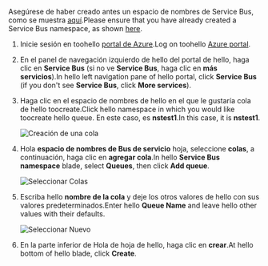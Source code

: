 <span data-ttu-id="0480a-101">Asegúrese de haber creado antes un espacio de nombres de Service Bus, como se muestra [aquí][namespace-how-to].</span><span class="sxs-lookup"><span data-stu-id="0480a-101">Please ensure that you have already created a Service Bus namespace, as shown [here][namespace-how-to].</span></span>

1. <span data-ttu-id="0480a-102">Inicie sesión en toohello [portal de Azure][azure-portal].</span><span class="sxs-lookup"><span data-stu-id="0480a-102">Log on toohello [Azure portal][azure-portal].</span></span>
2. <span data-ttu-id="0480a-103">En el panel de navegación izquierdo de hello del portal de hello, haga clic en **Service Bus** (si no ve **Service Bus**, haga clic en **más servicios**).</span><span class="sxs-lookup"><span data-stu-id="0480a-103">In hello left navigation pane of hello portal, click **Service Bus** (if you don't see **Service Bus**, click **More services**).</span></span>
3. <span data-ttu-id="0480a-104">Haga clic en el espacio de nombres de hello en el que le gustaría cola de hello toocreate.</span><span class="sxs-lookup"><span data-stu-id="0480a-104">Click hello namespace in which you would like toocreate hello queue.</span></span> <span data-ttu-id="0480a-105">En este caso, es **nstest1**.</span><span class="sxs-lookup"><span data-stu-id="0480a-105">In this case, it is **nstest1**.</span></span>
   
    ![Creación de una cola][createqueue1]
4. <span data-ttu-id="0480a-107">Hola **espacio de nombres de Bus de servicio** hoja, seleccione **colas**, a continuación, haga clic en **agregar cola**.</span><span class="sxs-lookup"><span data-stu-id="0480a-107">In hello **Service Bus namespace** blade, select **Queues**, then click **Add queue**.</span></span>
   
    ![Seleccionar Colas][createqueue2]
5. <span data-ttu-id="0480a-109">Escriba hello **nombre de la cola** y deje los otros valores de hello con sus valores predeterminados.</span><span class="sxs-lookup"><span data-stu-id="0480a-109">Enter hello **Queue Name** and leave hello other values with their defaults.</span></span>
   
    ![Seleccionar Nuevo][createqueue3]
6. <span data-ttu-id="0480a-111">En la parte inferior de Hola de hoja de hello, haga clic en **crear**.</span><span class="sxs-lookup"><span data-stu-id="0480a-111">At hello bottom of hello blade, click **Create**.</span></span>

[createqueue1]: ./media/service-bus-create-queue-portal/create-queue1.png
[createqueue2]: ./media/service-bus-create-queue-portal/create-queue2.png
[createqueue3]: ./media/service-bus-create-queue-portal/create-queue3.png

[namespace-how-to]: ../articles/service-bus-messaging/service-bus-create-namespace-portal.md
[azure-portal]: https://portal.azure.com
